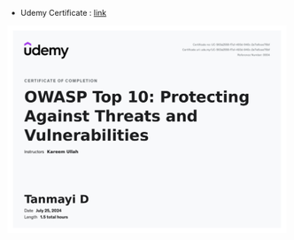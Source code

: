 - Udemy Certificate : [link](https://udemy-certificate.s3.amazonaws.com/image/UC-563a2558-f7a1-493d-940c-2e7e6cee76bf.jpg)

![](./UC-563a2558-f7a1-493d-940c-2e7e6cee76bf.jpg)
